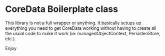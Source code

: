 # CoreData Boilerplate class

This library is not a full wrapper or anything. It basically setups up everything you need to get CoreData working without
having to create all the usual code to make it work (ie: managedObjectContext, PersistenStore, etc.).

Enjoy
